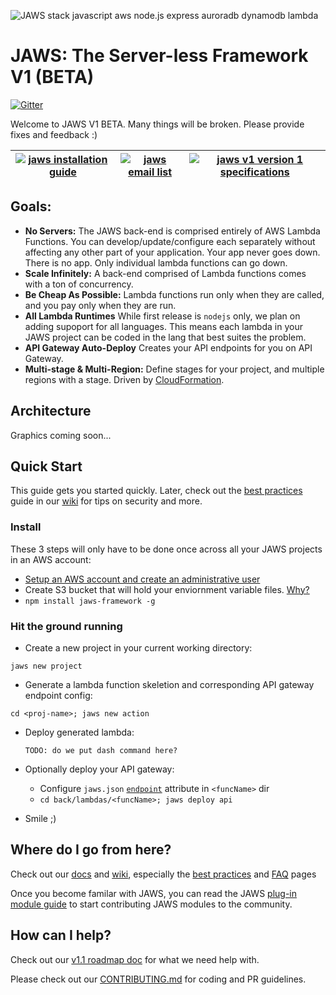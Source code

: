 ![JAWS stack javascript aws node.js express auroradb dynamodb lambda](https://github.com/jaws-stack/JAWS/blob/v1.0/jaws_v1_logo.png)

JAWS: The Server-less Framework V1 (BETA)
=================================

[![Gitter](https://badges.gitter.im/Join%20Chat.svg)](https://gitter.im/jaws-stack/JAWS?utm_source=badge&utm_medium=badge&utm_campaign=pr-badge)

Welcome to JAWS V1 BETA.  Many things will be broken.  Please provide fixes and feedback :)

| [![jaws installation guide](https://servant-assets.s3.amazonaws.com/img/jaws_square_installation_guide_2.png)](https://github.com/servant-app/JAWS/wiki/JAWS-Installation) | [![jaws email list](https://servant-assets.s3.amazonaws.com/img/jaws_square_email_list_1.png)](http://eepurl.com/bvz5Nj) | [![jaws v1 version 1 specifications](https://servant-assets.s3.amazonaws.com/img/jaws_square_v1_coming_soon_2.png)](https://docs.google.com/document/d/1SeTgtsQc620vcwgGMZ4F2yuWVf-A3JmpTn1VT8pKYsA/edit?usp=sharing)
| ------------- | ----------- | ----------- |

## Goals:

 - **No Servers:** The JAWS back-end is comprised entirely of AWS Lambda Functions.  You can develop/update/configure each separately without affecting any other part of your application.  Your app never goes down.  There is no app.  Only individual lambda functions can go down.
 - **Scale Infinitely:**  A back-end comprised of Lambda functions comes with a ton of concurrency.
 - **Be Cheap As Possible:**  Lambda functions run only when they are called, and you pay only when they are run.
 - **All Lambda Runtimes** While first release is `nodejs` only, we plan on adding supoport for all languages. This means each lambda in your JAWS project can be coded in the lang that best suites the problem.
 - **API Gateway Auto-Deploy** Creates your API endpoints for you on API Gateway.
 - **Multi-stage & Multi-Region:** Define stages for your project, and multiple regions with a stage. Driven by [CloudFormation](https://aws.amazon.com/cloudformation/).

## Architecture

Graphics coming soon...

## Quick Start

This guide gets you started quickly.  Later, check out the [best practices](https://github.com/jaws-stack/JAWS/wiki/v1:best-practices) guide in our  [wiki](https://github.com/jaws-stack/JAWS/wiki) for tips on security and more.

### Install

These 3 steps will only have to be done once across all your JAWS projects in an AWS account:
*  [Setup an AWS account and create an administrative user](https://github.com/jaws-framework/JAWS/wiki/v1:-AWS-Account-setup)
*  Create S3 bucket that will hold your enviornment variable files. [Why?](https://github.com/jaws-framework/JAWS/wiki/FAQ#why-do-you-use-an-s3-bucket-to-store-env-vars)
*  ```npm install jaws-framework -g```

### Hit the ground running

*  Create a new project in your current working directory:

  ```jaws new project```
*  Generate a lambda function skeletion and corresponding API gateway endpoint config:

  ```cd <proj-name>; jaws new action```

* Deploy generated lambda:

  ```TODO: do we put dash command here?```

* Optionally deploy your API gateway:
  * Configure `jaws.json` [`endpoint`](./docs/jaws-json.md) attribute in `<funcName>` dir
  * ```cd back/lambdas/<funcName>; jaws deploy api```

* Smile ;)

## Where do I go from here?

Check out our [docs](./docs/) and [wiki](https://github.com/jaws-stack/JAWS/wiki), especially the [best practices](https://github.com/jaws-stack/JAWS/wiki/v1:best-practices) and [FAQ](https://github.com/jaws-stack/JAWS/wiki/FAQ) pages

Once you become familar with JAWS, you can read the JAWS [plug-in module guide](./docs/plugin-module-guide.md) to start contributing JAWS modules to the community.

## How can I help?

Check out our [v1.1 roadmap doc](https://docs.google.com/document/d/1xbpEps-s4iMkjmAkYiyJYwY1BIzTY9LaLMy23AfMYoI/edit#heading=h.o8y2lvp71fab) for what we need help with.

Please check out our [CONTRIBUTING.md](./CONTRIBUTING.md) for coding and PR guidelines.


